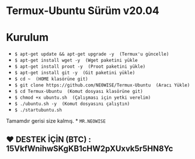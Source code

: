 # Termux-Ubuntu  Sürüm v20.04 

# Kurulum

* `$ apt-get update && apt-get upgrade -y  (Termux'u güncelle)`
* `$ apt-get install wget -y  (Wget paketini yükle`
* `$ apt-get install proot -y  (Proot paketini yükle)`
* `$ apt-get install git -y  (Git paketini yükle)`
* `$ cd ~  (HOME klasörüne git)`
* `$ git clone https://github.com/NE0WISE/Termux-Ubuntu  (Aracı Yükle)`
* `$ cd Termux-Ubuntu  (Komut dosyası klasörüne git)`
* `$ chmod +x ubuntu.sh  (Çalışması için yetki verelim)`
* `$ ./ubuntu.sh -y  (Komut dosyasını çalıştın)`
* `$ ./startubuntu.sh`

Tamamdır gerisi size kalmış.   * `MR.NEOWISE`

## ❤️ DESTEK İÇİN (BTC) : 15VkfWnihwSKgKB1cHW2pXUxvk5r5HN8Yc
